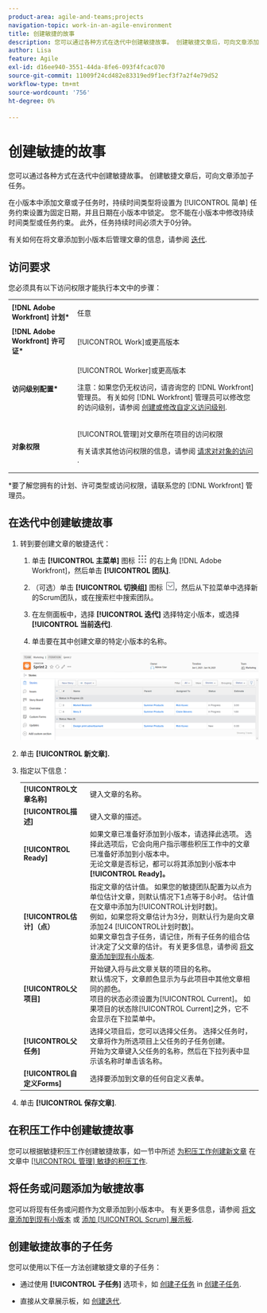 ```yaml
---
product-area: agile-and-teams;projects
navigation-topic: work-in-an-agile-environment
title: 创建敏捷的故事
description: 您可以通过各种方式在迭代中创建敏捷故事。 创建敏捷文章后，可向文章添加子任务。
author: Lisa
feature: Agile
exl-id: d16ee940-3551-44da-8fe6-093f4fcac070
source-git-commit: 11009f24cd482e83319ed9f1ecf3f7a2f4e79d52
workflow-type: tm+mt
source-wordcount: '756'
ht-degree: 0%

---
```


# 创建敏捷的故事

您可以通过各种方式在迭代中创建敏捷故事。 创建敏捷文章后，可向文章添加子任务。

在小版本中添加文章或子任务时，持续时间类型将设置为 [!UICONTROL 简单] 任务约束设置为固定日期，并且日期在小版本中锁定。 您不能在小版本中修改持续时间类型或任务约束。 此外，任务持续时间必须大于0分钟。

有关如何在将文章添加到小版本后管理文章的信息，请参阅 [迭代](../../agile/use-scrum-in-an-agile-team/iterations/iterations.md).

## 访问要求

您必须具有以下访问权限才能执行本文中的步骤：

<table style="table-layout:auto"> 
 <col> 
 </col> 
 <col> 
 </col> 
 <tbody> 
  <tr> 
   <td role="rowheader"><strong>[!DNL Adobe Workfront] 计划*</strong></td> 
   <td> <p>任意</p> </td> 
  </tr> 
  <tr> 
   <td role="rowheader"><strong>[!DNL Adobe Workfront] 许可证*</strong></td> 
   <td> <p>[!UICONTROL Work]或更高版本</p> </td> 
  </tr> 
  <tr> 
   <td role="rowheader"><strong>访问级别配置*</strong></td> 
   <td> <p>[!UICONTROL Worker]或更高版本</p> <p>注意：如果您仍无权访问，请咨询您的 [!DNL Workfront] 管理员。 有关如何 [!DNL Workfront] 管理员可以修改您的访问级别，请参阅 <a href="../../administration-and-setup/add-users/configure-and-grant-access/create-modify-access-levels.md" class="MCXref xref">创建或修改自定义访问级别</a>.</p> </td> 
  </tr> 
  <tr> 
   <td role="rowheader"><strong>对象权限</strong></td> 
   <td> <p>[!UICONTROL管理]对文章所在项目的访问权限</p> <p>有关请求其他访问权限的信息，请参阅 <a href="../../workfront-basics/grant-and-request-access-to-objects/request-access.md" class="MCXref xref">请求对对象的访问 </a>.</p> </td> 
  </tr> 
 </tbody> 
</table>

&#42;要了解您拥有的计划、许可类型或访问权限，请联系您的 [!DNL Workfront] 管理员。

## 在迭代中创建敏捷故事

1. 转到要创建文章的敏捷迭代：

   1. 单击 **[!UICONTROL 主菜单]** 图标 ![](assets/main-menu-icon.png) 的右上角 [!DNL Adobe Workfront]，然后单击 **[!UICONTROL 团队]**.

   1. （可选）单击 **[!UICONTROL 切换组]** 图标 ![切换团队图标](assets/switch-team-icon.png)，然后从下拉菜单中选择新的Scrum团队，或在搜索栏中搜索团队。

   1. 在左侧面板中，选择 **[!UICONTROL 迭代]** 选择特定小版本，或选择 **[!UICONTROL 当前迭代]**.
   1. 单击要在其中创建文章的特定小版本的名称。

   ![向迭代中添加新文章](assets/iteration-add-story.png)

1. 单击 **[!UICONTROL 新文章].**
1. 指定以下信息：

   <table style="table-layout:auto">
    <col>
    <col>
    <tbody>
     <tr>
      <td role="rowheader"><strong>[!UICONTROL文章名称]</strong></td>
      <td>键入文章的名称。</td>
     </tr>
     <tr>
      <td role="rowheader"><strong>[!UICONTROL描述]</strong></td>
      <td>键入文章的描述。</td>
     </tr>
     <tr>
      <td role="rowheader"><strong>[!UICONTROL Ready]</strong></td>
      <td>如果文章已准备好添加到小版本，请选择此选项。 选择此选项后，它会向用户指示哪些积压工作中的文章已准备好添加到小版本中。<br>无论文章是否标记，都可以将其添加到小版本中 <strong>[!UICONTROL Ready]。</strong></td>
     </tr>
     <tr>
      <td role="rowheader"><strong>[!UICONTROL估计]（点）</strong></td>
      <td>指定文章的估计值。 如果您的敏捷团队配置为以点为单位估计文章，则默认情况下1点等于8小时。 估计值在文章中添加为[!UICONTROL计划时数]。<br>例如，如果您将文章估计为3分，则默认行为是向文章添加24 [!UICONTROL计划时数]。<br>如果文章包含子任务，请记住，所有子任务的组合估计决定了父文章的估计。 有关更多信息，请参阅 <a href="../../agile/use-scrum-in-an-agile-team/iterations/add-stories-to-existing-iteration.md" class="MCXref xref">将文章添加到现有小版本</a>.</td>
     </tr>
     <tr>
      <td role="rowheader"><strong>[!UICONTROL父项目]</strong></td>
      <td>开始键入将与此文章关联的项目的名称。<br>默认情况下，文章颜色显示为与此项目中其他文章相同的颜色。<br>项目的状态必须设置为[!UICONTROL Current]。 如果项目的状态除[!UICONTROL Current]之外，它不会显示在下拉菜单中。</td>
     </tr>
     <tr>
      <td role="rowheader"><strong>[!UICONTROL父任务]</strong></td>
      <td>选择父项目后，您可以选择父任务。 选择父任务时，文章将作为所选项目上父任务的子任务创建。<br>开始为文章键入父任务的名称，然后在下拉列表中显示该名称时单击该名称。</td>
     </tr>
     <tr>
      <td role="rowheader"><strong>[!UICONTROL自定义Forms]</strong></td>
      <td>选择要添加到文章的任何自定义表单。</td>
     </tr>
    </tbody>
   </table>

1. 单击 **[!UICONTROL 保存文章]**.

## 在积压工作中创建敏捷故事

您可以根据敏捷积压工作创建敏捷故事，如一节中所述 [为积压工作创建新文章](../../agile/work-in-an-agile-environment/manage-the-agile-backlog.md#creating-new-stories) 在文章中 [[!UICONTROL 管理] 敏捷的积压工作](../../agile/work-in-an-agile-environment/manage-the-agile-backlog.md).

## 将任务或问题添加为敏捷故事

您可以将现有任务或问题作为文章添加到小版本中。 有关更多信息，请参阅 [将文章添加到现有小版本](../../agile/use-scrum-in-an-agile-team/iterations/add-stories-to-existing-iteration.md) 或 [添加 [!UICONTROL Scrum] 展示板](../../agile/use-scrum-in-an-agile-team/scrum-board/add-story-from-scrum-board.md).

## 创建敏捷故事的子任务

您可以使用以下任一方法创建敏捷文章的子任务：

* 通过使用 **[!UICONTROL 子任务]** 选项卡，如 [创建子任务](../../manage-work/tasks/create-tasks/create-subtasks.md#creating-subtasks) in [创建子任务](../../manage-work/tasks/create-tasks/create-subtasks.md).

* 直接从文章展示板，如 [创建迭代](../../agile/use-scrum-in-an-agile-team/iterations/create-an-iteration.md).
